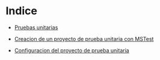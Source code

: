 # Indice

- [Pruebas unitarias](https://github.com/daniel18acevedo/DA2-Tecnologia/blob/unit-testing/unit-testing.md)

- [Creacion de un proyecto de prueba unitaria con MSTest](https://github.com/daniel18acevedo/DA2-Tecnologia/blob/unit-testing/create-unit-test-project.md)

- [Configuracion del proyecto de prueba unitaria](https://github.com/daniel18acevedo/DA2-Tecnologia/blob/unit-testing/config-unit-test-project.md)
